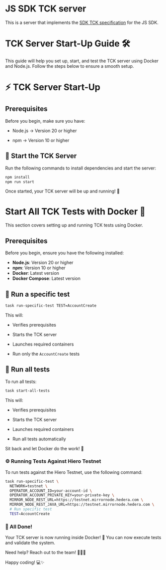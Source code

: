 # JS SDK TCK server

This is a server that implements the [SDK TCK specification](https://github.com/hiero-ledger/hiero-sdk-tck/) for the JS SDK.

# TCK Server Start-Up Guide 🛠️

This guide will help you set up, start, and test the TCK server using Docker and Node.js. Follow the steps below to ensure a smooth setup.

# ⚡ TCK Server Start-Up

## Prerequisites

Before you begin, make sure you have:

- Node.js → Version 20 or higher

- npm → Version 10 or higher

## 🚀 Start the TCK Server

Run the following commands to install dependencies and start the server:

```bash
npm install
npm run start
```

Once started, your TCK server will be up and running! 🚦

# Start All TCK Tests with Docker 🐳

This section covers setting up and running TCK tests using Docker.

## Prerequisites

Before you begin, ensure you have the following installed:

- **Node.js**: Version 20 or higher
- **npm**: Version 10 or higher
- **Docker**: Latest version
- **Docker Compose**: Latest version

## 🔹 Run a specific test

```bash
task run-specific-test TEST=AccountCreate
```

This will:

- Verifies prerequisites

- Starts the TCK server

- Launches required containers

- Run only the `AccountCreate` tests

## 🔹 Run all tests

To run all tests:

```bash
task start-all-tests
```

This will:

- Verifies prerequisites

- Starts the TCK server

- Launches required containers

- Run all tests automatically

Sit back and let Docker do the work! 🚀

### ⚙️ Running Tests Against Hiero Testnet

To run tests against the Hiero Testnet, use the following command:

```bash
task run-specific-test \
  NETWORK=testnet \
  OPERATOR_ACCOUNT_ID=your-account-id \
  OPERATOR_ACCOUNT_PRIVATE_KEY=your-private-key \
  MIRROR_NODE_REST_URL=https://testnet.mirrornode.hedera.com \
  MIRROR_NODE_REST_JAVA_URL=https://testnet.mirrornode.hedera.com \
  # Run specific test
  TEST=AccountCreate
```

### 🎉 All Done!

Your TCK server is now running inside Docker! 🚀 You can now execute tests and validate the system.

Need help? Reach out to the team! 💬👨‍💻

Happy coding! 💻✨
